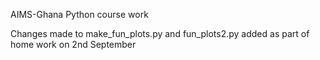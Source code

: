 AIMS-Ghana Python course work

Changes made to make_fun_plots.py and fun_plots2.py added as part of home work on 2nd September
